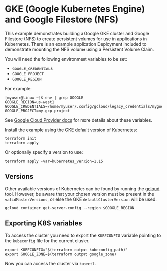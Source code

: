 # GKE (Google Kubernetes Engine) and Google Filestore (NFS)

This example demonstrates building a Google GKE cluster and Google Filestore (NFS) to create persistent volumes for use in applications in Kubernetes. There is an example application Deployment included to demonstrate mounting the NFS volume using a Persistent Volume Claim.

You will need the following environment variables to be set:

 - `GOOGLE_CREDENTIALS`
 - `GOOGLE_PROJECT`
 - `GOOGLE_REGION`

For example:
```
[myuser@linux ~]$ env | grep GOOGLE
GOOGLE_REGION=us-west1
GOOGLE_CREDENTIALS=/home/myuser/.config/gcloud/legacy_credentials/mygoogleuser/adc.json
GOOGLE_PROJECT=my-gcp-project
```

See [Google Cloud Provider docs](https://www.terraform.io/docs/providers/google/index.html#configuration-reference) for more details about these variables.

Install the example using the GKE default version of Kubernetes:
```
terraform init
terraform apply
```

Or optionally specify a version to use:
```
terraform apply -var=kubernetes_version=1.15
```

## Versions

Other available versions of Kubernetes can be found by running the [gcloud](https://cloud.google.com/sdk/docs#install_the_latest_cloud_tools_version_cloudsdk_current_version) tool. However, be aware that your chosen version must be present in the `validMasterVersions`, or else the GKE `defaultClusterVersion` will be used.

```
gcloud container get-server-config --region $GOOGLE_REGION
```

## Exporting K8S variables
To access the cluster you need to export the `KUBECONFIG` variable pointing to the `kubeconfig` file for the current cluster.
```
export KUBECONFIG="$(terraform output kubeconfig_path)"
export GOOGLE_ZONE=$(terraform output google_zone)
```

Now you can access the cluster via `kubectl`.
